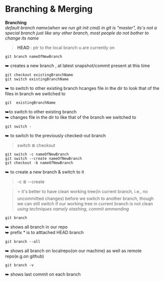 # Branching & Merging  

**Branching**  
*default branch name(when we run git init cmd) in git is "master", its's not a special branch just like any other branch, most people do not bother to change its name*

> **HEAD** : ptr to the local branch u are currently on  

	git branch nameOfNewBranch
⮩ creates a new branch , at latest snapshot/commit present at this time  

	git checkout existingBranchName  
	git switch existingBranchName  
⮩ to switch to other existing branch hcanges file in the dir to look that of the files in branch we switched to

	git  existingBranchName
⮩to switch to other existing branch  
⮩ changes file in the dir to like that of the branch we switched to 

	git switch -
⮩ to switch to the previously checked-out branch 
> switch ≣ checkout 

	git switch -c nameOfNewBranch
	git switch --create nameOfNewBranch
	git checkout -b nameOfNewBranch
⮩ to create a new branch & switch to it  
> -c ≣ --create

>⭐ it's better to have clean working tree(in current branch, i.e.,  no uncommitted changes) before we switch to another branch, though we can still switch if our working tree in current branch is not clean  *using techniques namely stashing, commit ammending* 
	
	git branch 
⮩ shows all branch in our repo  
⮩ prefix \* is to atttached HEAD branch

	git branch --all
⮩ shows all branch on localrepo(on our machine) as well as remote repo(e.g.on github)  

	git branch -v 
⮩ shows last commit on each branch 
  